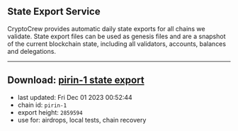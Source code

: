 ## State Export Service
CryptoCrew provides automatic daily state exports for all chains we validate. State export files can be used as genesis files and are a snapshot of the current blockchain state, including all validators, accounts, balances and delegations.

---
**Download: [pirin-1 state export](https://dl.ccvalidators.com/SERVICE/nolus/pirin-1_export_2859594.json)**
---

- last updated: Fri Dec 01 2023 00:52:44
- chain id: `pirin-1`
- export height: `2859594`
- use for: airdrops, local tests, chain recovery

